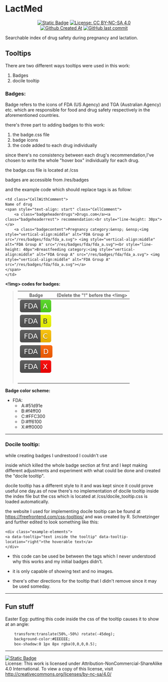 # LactMed


<div align="center">

  <a href="http://wikimedicine.ir/">![Static Badge](https://img.shields.io/badge/Under-Wikimedicine-green?color=%23008000)</a>
  <a href="https://creativecommons.org/licenses/by-nc-sa/4.0/">![License: CC BY-NC-SA 4.0](https://img.shields.io/badge/License-CC_BY--NC--SA_4.0-lightgrey.svg)</a>  </br>
  <a href="">![Github Created At](https://img.shields.io/github/created-at/ThisIsNeil/LactMed?style=plastic)</a>
  <a href="">![GitHub last commit](https://img.shields.io/github/last-commit/ThisIsNeil/LactMed?style=plastic&color=blue)</a>

</div>

Searchable index of drug safety during pregnancy and lactation.
## Tooltips

There are two different ways tooltips were used in this work:

1. Badges
2. docile tooltip

### Badges:

Badge refers to the icons of FDA (US Agency) and TGA (Australian Agency) etc. which are responsible for food and drug safety respectively in the aforementioned countries.

there's three part to adding badges to this work:

1. the badge.css file
2. badge icons
3. the code added to each drug individually

since there's no consistency between each drug's recommendation,I've chosen to write the whole "hover box" individually for each drug.

the badge.css file is located at /css

badges are accessible from /res/badges

and the example code which should replace <td></td> tags is as follow:

```
<td class="CellWithComment">
Name of drug
<span style="text-align: start" class="CellComment">
	<a class="badgeheaderdrugs">Drugs.com</a><a class="badgeheaderrest"> recommendation:<br style="line-height: 30px"></a>
	<a class="badgecontent">Pregnancy category:&ensp; &ensp;<img style="vertical-align:middle" alt="FDA Group A" src="/res/badges/fda/fda_a.svg"> <img style="vertical-align:middle" alt="FDA Group A" src="/res/badges/fda/fda_a.svg"><br style="line-height: 40px">Breastfeeding category:<img style="vertical-align:middle" alt="FDA Group A" src="/res/badges/fda/fda_a.svg"> <img style="vertical-align:middle" alt="FDA Group A" src="/res/badges/fda/fda_a.svg"></a>
</span>
</td>
```

**<!img> codes for badges:**
> |Badge                                | (Delete the "!" before the <!img>                          |
> | ----------------------------------- | ---------------------------------------------------------- |
> | ![FDA A](/res/badges/fda/fda_a.svg) | <!img alt="FDA Group A" src="/res/badges/fda/fda_a.svg"> |
> | ![FDA B](/res/badges/fda/fda_b.svg) | <!img alt="FDA Group B" src="/res/badges/fda/fda_b.svg"> |
> | ![FDA C](/res/badges/fda/fda_c.svg) | <!img alt="FDA Group C" src="/res/badges/fda/fda_c.svg"> |
> | ![FDA D](/res/badges/fda/fda_d.svg) | <!img alt="FDA Group D" src="/res/badges/fda/fda_d.svg"> |
> | ![FDA X](/res/badges/fda/fda_x.svg) | <!img alt="FDA Group X" src="/res/badges/fda/fda_x.svg"> |
> |                                     |                                                           |
> |                                     |                                                           |
> |                                     |                                                           |
> |                                     |                                                           |
> |                                     |                                                           |
>
> 
>
> 

**Badge color scheme:**

- FDA:
  - ​	A:#51d91e
  - ​	B:#f4ff00
  - ​	C:#FFC300 
  - ​	D:#ff6100
  - ​	X:#ff0000

-----------

### Docile tooltip:

while creating badges I undrestood I couldn't use <div> inside <td></td> which killed the whole badge section at first and I kept making different adjustments and experiment with what could be done and created the "docile tooltip". 

docile tooltip has a different style to it and was kept since it could prove useful one day.as of now there's no implementation of docile tooltip inside the index file but the css which is located at /css/docile_tooltip.css is loaded automatically.

the website I used for implementing docile tooltip can be found at https://freefrontend.com/css-tooltips/ and was created by R. Schnetzinger and further edited to look something like this:

```
<div class="example-elements">
<a data-tooltip="text inside the tooltip" data-tooltip-location="right">the hoverable text</a>
</div>
```

- this code can be used be between the <td> </td> tags which I never understood why this works and my initial badges didn't.

- it is only capable of showing text and no images.

- there's other directions for the tooltip that I didn't remove since it may be used someday.

  


-------------
## Fun stuff

Easter Egg: putting this code inside the css of the tooltip causes it to show at an angle:

```
    transform:translate(50%,-50%) rotate(-45deg);
    background-color:#EEEEEE;
    box-shadow:0 1px 8px rgba(0,0,0,0.5);
```
-----------
<a href="https://github.com/micahlt/renart">![Static Badge](https://img.shields.io/badge/Based_on-micahlt/renart-green?color=%236495ED)</a> </br>
License: This work is licensed under Attribution-NonCommercial-ShareAlike 4.0 International. To view a copy of this license, visit <a href = "http://creativecommons.org/licenses/by-nc-sa/4.0/">http://creativecommons.org/licenses/by-nc-sa/4.0/</a>
